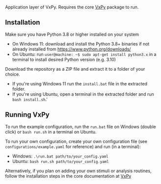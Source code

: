Application layer of VxPy. Requires the core [VxPy](https://github.com/thladnik/vxPy) package to run.

## Installation

Make sure you have Python 3.8 or higher installed on your system
* On Windows 11: download and install the Python 3.8+ binaries if not already installed from https://www.python.org/downloads/
* On Ubuntu: run `user@machine: ~$ sudo apt-get install python3.x` in a terminal to install desired Python version (e.g. 3.10) 

Download the repository as a ZIP file and extract it to a folder of your choice. 

* If you're using Windows 11 run the `install.bat` file in the extracted folder.
* If you're using Ubuntu, open a terminal in the extracted folder and run `bash install.sh`.'

## Running VxPy

To run the example configuration, run the `run.bat` file on Windows (double click) or `bash run.sh` in a terminal on Ubuntu.

To run your own configuration, create your own configuration file (see `configurations/example.yaml` for reference) and run (in a terminal):
* Windows: `.\run.bat path/to/your_config.yaml` 
* Ubuntu: `bash run.sh path/to/your_config.yaml`

Alternatively, if you plan on adding your own stimuli or analysis routines, follow the installation steps in the core documentation at [VxPy](https://github.com/thladnik/vxPy) 
